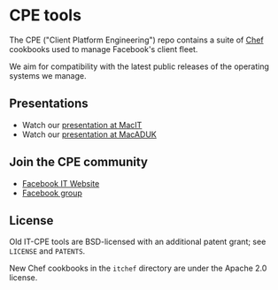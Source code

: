 # CPE tools
The CPE ("Client Platform Engineering") repo contains a suite of
[Chef](https://www.chef.io/) cookbooks used to manage Facebook's client fleet.

We aim for compatibility with the latest public releases of the operating
systems we manage.

## Presentations
* Watch our [presentation at MacIT](http://www.youtube.com/watch?v=Z3gMXUxI0Hs)
* Watch our [presentation at MacADUK](https://www.youtube.com/watch?v=VIzgMavUFRQ)

## Join the CPE community
* [Facebook IT Website](https://fb.com/it)
* [Facebook group](https://fb.com/groups/TheITThinkTank)

## License
Old IT-CPE tools are BSD-licensed with an additional patent grant; see `LICENSE`
and `PATENTS`.

New Chef cookbooks in the `itchef` directory are under the Apache 2.0 license.


